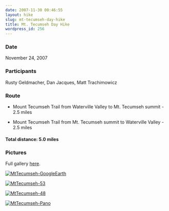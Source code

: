```yaml
---
date: 2007-11-30 00:46:55
layout: hike
slug: mt-tecumseh-day-hike
title: Mt. Tecumseh Day Hike
wordpress_id: 256
---
```


### Date


November 24, 2007



### Participants


Rusty Geldmacher, Dan Jacques, Matt Trachimowicz



### Route






  * Mount Tecumseh Trail from Waterville Valley to Mt. Tecumseh summit - 2.5 miles


  * Mount Tecumseh Trail from Mt. Tecumseh summit to Waterville Valley - 2.5 miles




#### Total distance: 5.0 miles





### Pictures





Full gallery [here](http://www.flickr.com/photos/geldmacher/sets/72157603336138183/).





[![MtTecumseh-GoogleEarth](http://farm3.static.flickr.com/2080/2074595035_4fb70db80d.jpg)](http://www.flickr.com/photos/geldmacher/2074595035/)





[![MtTecumseh-53](http://farm3.static.flickr.com/2058/2075276576_b53643f311.jpg)](http://www.flickr.com/photos/geldmacher/2075276576/)





[![MtTecumseh-48](http://farm3.static.flickr.com/2411/2075274042_c100fcc56a.jpg)](http://www.flickr.com/photos/geldmacher/2075274042/)





[![MtTecumseh-Pano](http://farm3.static.flickr.com/2061/2075292660_94101ed178.jpg)](http://www.flickr.com/photos/geldmacher/2075292660/)




